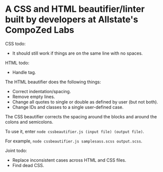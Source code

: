 # A CSS and HTML beautifier/linter built by developers at Allstate's CompoZed Labs

CSS todo:
- It should still work if things are on the same line with no spaces.

HTML todo:
- Handle <!DOCTYPE html> tag.

The HTML beautifier does the following things:
- Correct indentation/spacing.
- Remove empty lines.
- Change all quotes to single or double as defined by user (but not both).
- Change IDs and classes to a single user-defined case.

The CSS beautifier corrects the spacing around the blocks and around the colons and semicolons.

To use it, enter `node cssbeautifier.js (input file) (output file)`.

For example, `node cssbeautifier.js samplesass.scss output.scss`.

Joint todo:
- Replace inconsistent cases across HTML and CSS files.
- Find dead CSS.
